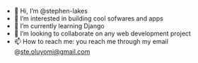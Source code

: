 - 👋 Hi, I’m @stephen-lakes
- 👀 I’m interested in building cool sofwares and apps
- 🌱 I’m currently learning Django
- 💞️ I’m looking to collaborate on any web development project
- 📫 How to reach me: you reach me through my email @ste.oluyomi@gmail.com

<!---
stephen-lakes/stephen-lakes is a ✨ special ✨ repository because its `README.md` (this file) appears on your GitHub profile.
You can click the Preview link to take a look at your changes.
--->
